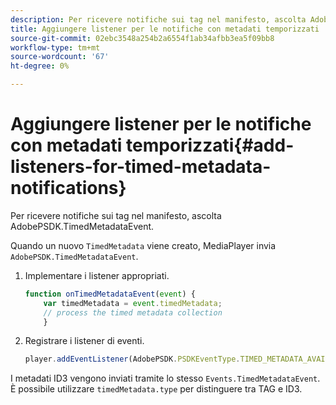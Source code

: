 ```yaml
---
description: Per ricevere notifiche sui tag nel manifesto, ascolta AdobePSDK.TimedMetadataEvent.
title: Aggiungere listener per le notifiche con metadati temporizzati
source-git-commit: 02ebc3548a254b2a6554f1ab34afbb3ea5f09bb8
workflow-type: tm+mt
source-wordcount: '67'
ht-degree: 0%

---
```


# Aggiungere listener per le notifiche con metadati temporizzati{#add-listeners-for-timed-metadata-notifications}

Per ricevere notifiche sui tag nel manifesto, ascolta AdobePSDK.TimedMetadataEvent.

Quando un nuovo `TimedMetadata` viene creato, MediaPlayer invia `AdobePSDK.TimedMetadataEvent`.

1. Implementare i listener appropriati.

   ```js
   function onTimedMetadataEvent(event) { 
       var timedMetadata = event.timedMetadata; 
       // process the timed metadata collection 
       } 
   ```

1. Registrare i listener di eventi.

   ```js
   player.addEventListener(AdobePSDK.PSDKEventType.TIMED_METADATA_AVAILABLE, onTimedMetadataEvent);
   ```

I metadati ID3 vengono inviati tramite lo stesso `Events.TimedMetadataEvent`. È possibile utilizzare `timedMetadata.type` per distinguere tra TAG e ID3.

